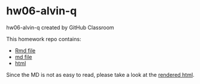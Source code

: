 # hw06-alvin-q
hw06-alvin-q created by GitHub Classroom

This homework repo contains:

- [Rmd file](hw06.Rmd)
- [md file](hw06.md)
- [html](hw06.html)

Since the MD is not as easy to read, please take a look at the [rendered html](https://raw.githack.com/STAT545-UBC-students/hw06-alvin-q/master/hw06.html). 
